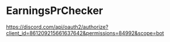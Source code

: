 # EarningsPrChecker

https://discord.com/api/oauth2/authorize?client_id=861209215661637642&permissions=84992&scope=bot
